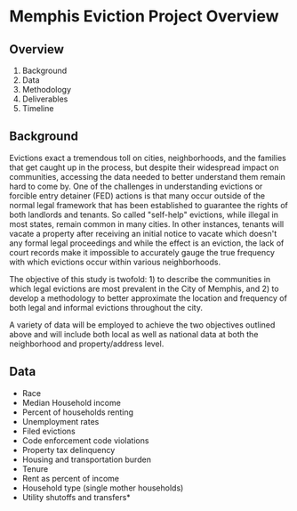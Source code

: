 Memphis Eviction Project Overview
=================================

Overview
---------------------------------

1. Background
2. Data
3. Methodology
4. Deliverables
5. Timeline

Background
-------------------------------

Evictions exact a tremendous toll on cities, neighborhoods, and the families that get caught up in the process, but despite their widespread impact on communities, accessing the data needed to better understand them remain hard to come by. One of the challenges in understanding evictions or forcible entry detainer (FED) actions is that many occur outside of the normal legal framework that has been established to guarantee the rights of both landlords and tenants. So called "self-help" evictions, while illegal in most states, remain common in many cities. In other instances, tenants will vacate a property after receiving an initial notice to vacate which doesn't any formal legal proceedings and while the effect is an eviction, the lack of court records make it impossible to accurately gauge the true frequency with which evictions occur within various neighborhoods.

The objective of this study is twofold: 1) to describe the communities in which legal evictions are most prevalent in the City of Memphis, and 2) to develop a methodology to better approximate the location and frequency of both legal and informal evictions throughout the city.

A variety of data will be employed to achieve the two objectives outlined above and will include both local as well as national data at both the neighborhood and property/address level.

Data
-------------------------------

* Race
* Median Household income
* Percent of households renting
* Unemployment rates
* Filed evictions
* Code enforcement code violations
* Property tax delinquency
* Housing and transportation burden
* Tenure
* Rent as percent of income
* Household type (single mother households)
* Utility shutoffs and transfers*
